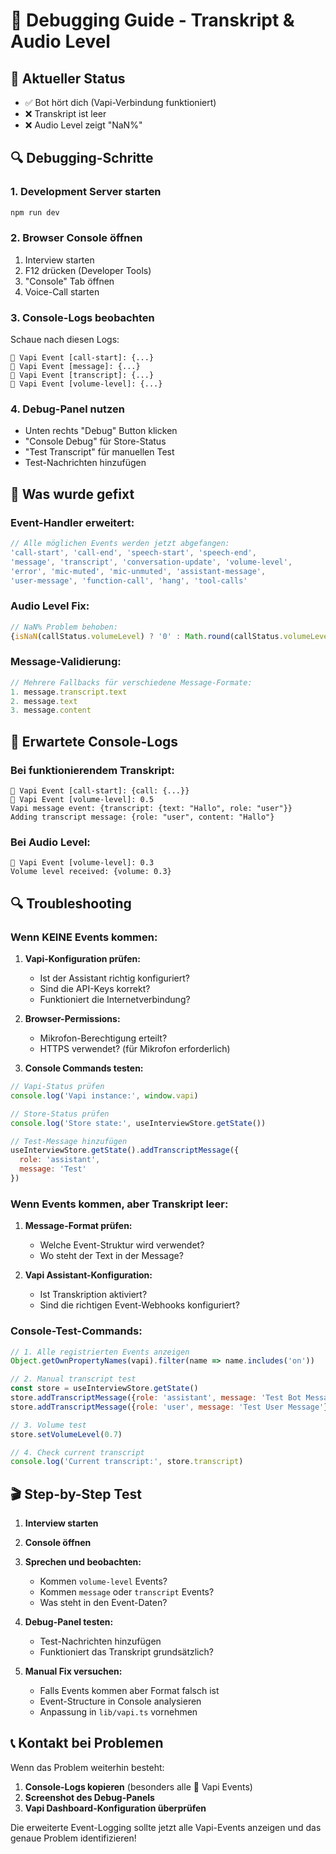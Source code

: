 # 🐛 Debugging Guide - Transkript & Audio Level

## 🚨 Aktueller Status
- ✅ Bot hört dich (Vapi-Verbindung funktioniert)
- ❌ Transkript ist leer
- ❌ Audio Level zeigt "NaN%"

## 🔍 Debugging-Schritte

### 1. Development Server starten
```bash
npm run dev
```

### 2. Browser Console öffnen
1. Interview starten
2. F12 drücken (Developer Tools)
3. "Console" Tab öffnen
4. Voice-Call starten

### 3. Console-Logs beobachten
Schaue nach diesen Logs:

```
🎯 Vapi Event [call-start]: {...}
🎯 Vapi Event [message]: {...}
🎯 Vapi Event [transcript]: {...}
🎯 Vapi Event [volume-level]: {...}
```

### 4. Debug-Panel nutzen
- Unten rechts "Debug" Button klicken
- "Console Debug" für Store-Status
- "Test Transcript" für manuellen Test
- Test-Nachrichten hinzufügen

## 🔧 Was wurde gefixt

### Event-Handler erweitert:
```typescript
// Alle möglichen Events werden jetzt abgefangen:
'call-start', 'call-end', 'speech-start', 'speech-end', 
'message', 'transcript', 'conversation-update', 'volume-level',
'error', 'mic-muted', 'mic-unmuted', 'assistant-message',
'user-message', 'function-call', 'hang', 'tool-calls'
```

### Audio Level Fix:
```typescript
// NaN% Problem behoben:
{isNaN(callStatus.volumeLevel) ? '0' : Math.round(callStatus.volumeLevel * 100)}%
```

### Message-Validierung:
```typescript
// Mehrere Fallbacks für verschiedene Message-Formate:
1. message.transcript.text
2. message.text  
3. message.content
```

## 🎯 Erwartete Console-Logs

### Bei funktionierendem Transkript:
```
🎯 Vapi Event [call-start]: {call: {...}}
🎯 Vapi Event [volume-level]: 0.5
Vapi message event: {transcript: {text: "Hallo", role: "user"}}
Adding transcript message: {role: "user", content: "Hallo"}
```

### Bei Audio Level:
```
🎯 Vapi Event [volume-level]: 0.3
Volume level received: {volume: 0.3}
```

## 🔍 Troubleshooting

### Wenn KEINE Events kommen:
1. **Vapi-Konfiguration prüfen:**
   - Ist der Assistant richtig konfiguriert?
   - Sind die API-Keys korrekt?
   - Funktioniert die Internetverbindung?

2. **Browser-Permissions:**
   - Mikrofon-Berechtigung erteilt?
   - HTTPS verwendet? (für Mikrofon erforderlich)

3. **Console Commands testen:**
```javascript
// Vapi-Status prüfen
console.log('Vapi instance:', window.vapi)

// Store-Status prüfen  
console.log('Store state:', useInterviewStore.getState())

// Test-Message hinzufügen
useInterviewStore.getState().addTranscriptMessage({
  role: 'assistant', 
  message: 'Test'
})
```

### Wenn Events kommen, aber Transkript leer:
1. **Message-Format prüfen:**
   - Welche Event-Struktur wird verwendet?
   - Wo steht der Text in der Message?

2. **Vapi Assistant-Konfiguration:**
   - Ist Transkription aktiviert?
   - Sind die richtigen Event-Webhooks konfiguriert?

### Console-Test-Commands:

```javascript
// 1. Alle registrierten Events anzeigen
Object.getOwnPropertyNames(vapi).filter(name => name.includes('on'))

// 2. Manual transcript test
const store = useInterviewStore.getState()
store.addTranscriptMessage({role: 'assistant', message: 'Test Bot Message'})
store.addTranscriptMessage({role: 'user', message: 'Test User Message'})

// 3. Volume test
store.setVolumeLevel(0.7)

// 4. Check current transcript
console.log('Current transcript:', store.transcript)
```

## 🎬 Step-by-Step Test

1. **Interview starten**
2. **Console öffnen**
3. **Sprechen und beobachten:**
   - Kommen `volume-level` Events?
   - Kommen `message` oder `transcript` Events?
   - Was steht in den Event-Daten?

4. **Debug-Panel testen:**
   - Test-Nachrichten hinzufügen
   - Funktioniert das Transkript grundsätzlich?

5. **Manual Fix versuchen:**
   - Falls Events kommen aber Format falsch ist
   - Event-Structure in Console analysieren
   - Anpassung in `lib/vapi.ts` vornehmen

## 📞 Kontakt bei Problemen

Wenn das Problem weiterhin besteht:
1. **Console-Logs kopieren** (besonders alle 🎯 Vapi Events)
2. **Screenshot des Debug-Panels**
3. **Vapi Dashboard-Konfiguration überprüfen**

Die erweiterte Event-Logging sollte jetzt alle Vapi-Events anzeigen und das genaue Problem identifizieren!